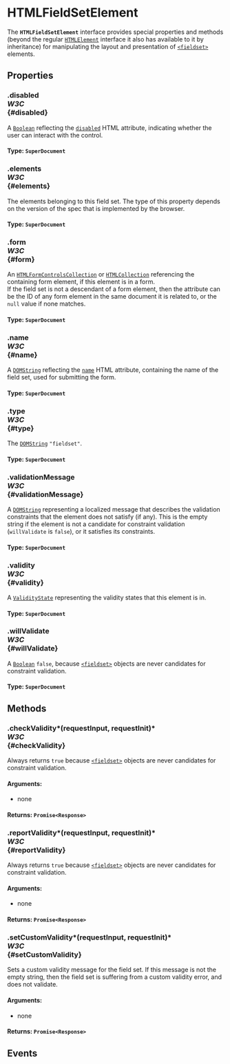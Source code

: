 # HTMLFieldSetElement

<div class='overview'>The <strong><code>HTMLFieldSetElement</code></strong> interface provides special properties and methods (beyond the regular <a href="/en-US/docs/Web/API/HTMLElement" title="The HTMLElement interface represents any HTML element. Some elements directly implement this interface, while others implement it via an interface that inherits it."><code>HTMLElement</code></a> interface it also has available to it by inheritance) for manipulating the layout and presentation of <a href="/en-US/docs/Web/HTML/Element/fieldset" title="The HTML <fieldset> element is used to group several controls as well as labels (<label>) within a web form."><code>&lt;fieldset&gt;</code></a> elements.</div>

## Properties

### .disabled <div class="specs"><i>W3C</i></div> {#disabled}

A <a href="/en-US/docs/Web/JavaScript/Reference/Global_Objects/Boolean" title="The Boolean object is an object wrapper for a boolean value."><code>Boolean</code></a> reflecting the <code><a href="/en-US/docs/Web/HTML/Element/fieldset#attr-disabled">disabled</a></code> HTML attribute, indicating whether the user can interact with the control.

#### **Type**: `SuperDocument`

### .elements <div class="specs"><i>W3C</i></div> {#elements}

The elements belonging to this field set. The type of this property depends on the version of the spec that is implemented by the browser.

#### **Type**: `SuperDocument`

### .form <div class="specs"><i>W3C</i></div> {#form}

An <a href="/en-US/docs/Web/API/HTMLFormControlsCollection" title="The HTMLFormControlsCollection interface represents a collection of HTML form control elements. "><code>HTMLFormControlsCollection</code></a> or <a href="/en-US/docs/Web/API/HTMLCollection" title="The HTMLCollection interface represents a generic collection (array-like object similar to arguments) of elements (in document order) and offers methods and properties for selecting from the list."><code>HTMLCollection</code></a> referencing the containing form element, if this element is in a form.<br>
 If the field set is not a descendant of a form element, then the attribute can be the ID of any form element in the same document it is related to, or the <code>null</code> value if none matches.

#### **Type**: `SuperDocument`

### .name <div class="specs"><i>W3C</i></div> {#name}

A <a href="/en-US/docs/Web/API/DOMString" title="DOMString is a UTF-16 String. As JavaScript already uses such strings, DOMString is mapped directly to a String."><code>DOMString</code></a> reflecting the <code><a href="/en-US/docs/Web/HTML/Element/fieldset#attr-name">name</a></code> HTML attribute, containing the name of the field set, used for submitting the form.

#### **Type**: `SuperDocument`

### .type <div class="specs"><i>W3C</i></div> {#type}

The <a href="/en-US/docs/Web/API/DOMString" title="DOMString is a UTF-16 String. As JavaScript already uses such strings, DOMString is mapped directly to a String."><code>DOMString</code></a> <code>"fieldset"</code>.

#### **Type**: `SuperDocument`

### .validationMessage <div class="specs"><i>W3C</i></div> {#validationMessage}

A <a href="/en-US/docs/Web/API/DOMString" title="DOMString is a UTF-16 String. As JavaScript already uses such strings, DOMString is mapped directly to a String."><code>DOMString</code></a> representing a localized message that describes the validation constraints that the element does not satisfy (if any). This is the empty string if the element is not a candidate for constraint validation (<code>willValidate</code> is <code>false</code>), or it satisfies its constraints.

#### **Type**: `SuperDocument`

### .validity <div class="specs"><i>W3C</i></div> {#validity}

A <a href="/en-US/docs/Web/API/ValidityState" title="The ValidityState interface represents the validity states that an element can be in, with respect to constraint validation. Together, they help explain why an element's value fails to validate, if it's not valid."><code>ValidityState</code></a> representing the validity states that this element is in.

#### **Type**: `SuperDocument`

### .willValidate <div class="specs"><i>W3C</i></div> {#willValidate}

A <a href="/en-US/docs/Web/JavaScript/Reference/Global_Objects/Boolean" title="The Boolean object is an object wrapper for a boolean value."><code>Boolean</code></a> <code>false</code>, because <a href="/en-US/docs/Web/HTML/Element/fieldset" title="The HTML <fieldset> element is used to group several controls as well as labels (<label>) within a web form."><code>&lt;fieldset&gt;</code></a> objects are never candidates for constraint validation.

#### **Type**: `SuperDocument`

## Methods

### .checkValidity*(requestInput, requestInit)* <div class="specs"><i>W3C</i></div> {#checkValidity}

Always returns <code>true</code> because <a href="/en-US/docs/Web/HTML/Element/fieldset" title="The HTML <fieldset> element is used to group several controls as well as labels (<label>) within a web form."><code>&lt;fieldset&gt;</code></a> objects are never candidates for constraint validation.

#### **Arguments**:


 - none

#### **Returns**: `Promise<Response>`

### .reportValidity*(requestInput, requestInit)* <div class="specs"><i>W3C</i></div> {#reportValidity}

Always returns <code>true</code> because <a href="/en-US/docs/Web/HTML/Element/fieldset" title="The HTML <fieldset> element is used to group several controls as well as labels (<label>) within a web form."><code>&lt;fieldset&gt;</code></a> objects are never candidates for constraint validation.

#### **Arguments**:


 - none

#### **Returns**: `Promise<Response>`

### .setCustomValidity*(requestInput, requestInit)* <div class="specs"><i>W3C</i></div> {#setCustomValidity}

Sets a custom validity message for the field set. If this message is not the empty string, then the field set is suffering from a custom validity error, and does not validate.

#### **Arguments**:


 - none

#### **Returns**: `Promise<Response>`

## Events
